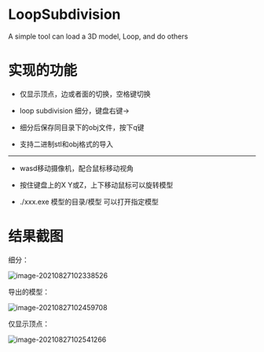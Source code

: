 # LoopSubdivision
A simple tool can load a 3D model, Loop, and do others

# 实现的功能

- 仅显示顶点，边或者面的切换，空格键切换

- loop subdivision 细分，键盘右键→

- 细分后保存同目录下的obj文件，按下q键

- 支持二进制stl和obj格式的导入

- ----------------------------------------------------

- wasd移动摄像机，配合鼠标移动视角

- 按住键盘上的X Y或Z，上下移动鼠标可以旋转模型

- ./xxx.exe 模型的目录/模型 可以打开指定模型

# 结果截图

细分：

![image-20210827102338526](https://img-blog.csdnimg.cn/img_convert/f80dce2955cc329603b749146848561e.png)

导出的模型：

![image-20210827102459708](https://img-blog.csdnimg.cn/img_convert/ccbac459c813aefa4de8898e7d45c82a.png)

仅显示顶点：

![image-20210827102541266](https://img-blog.csdnimg.cn/img_convert/0c6d14566116aa0b7a21cc8350433e99.png)
